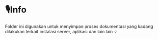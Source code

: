 # 🎙️Info
Folder ini digunakan untuk menyimpan proses dokumentasi yang kadang dilakukan terkait instalasi server, aplikasi dan lain lain 💡